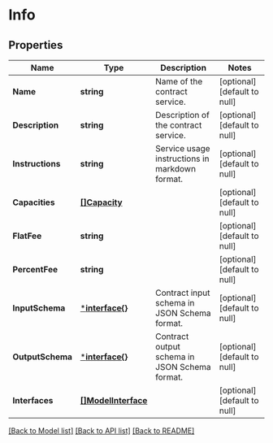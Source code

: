 # Info

## Properties
Name | Type | Description | Notes
------------ | ------------- | ------------- | -------------
**Name** | **string** | Name of the contract service. | [optional] [default to null]
**Description** | **string** | Description of the contract service. | [optional] [default to null]
**Instructions** | **string** | Service usage instructions in markdown format. | [optional] [default to null]
**Capacities** | [**[]Capacity**](Capacity.md) |  | [optional] [default to null]
**FlatFee** | **string** |  | [optional] [default to null]
**PercentFee** | **string** |  | [optional] [default to null]
**InputSchema** | [***interface{}**](interface{}.md) | Contract input schema in JSON Schema format. | [optional] [default to null]
**OutputSchema** | [***interface{}**](interface{}.md) | Contract output schema in JSON Schema format. | [optional] [default to null]
**Interfaces** | [**[]ModelInterface**](Interface.md) |  | [optional] [default to null]

[[Back to Model list]](../README.md#documentation-for-models) [[Back to API list]](../README.md#documentation-for-api-endpoints) [[Back to README]](../README.md)


